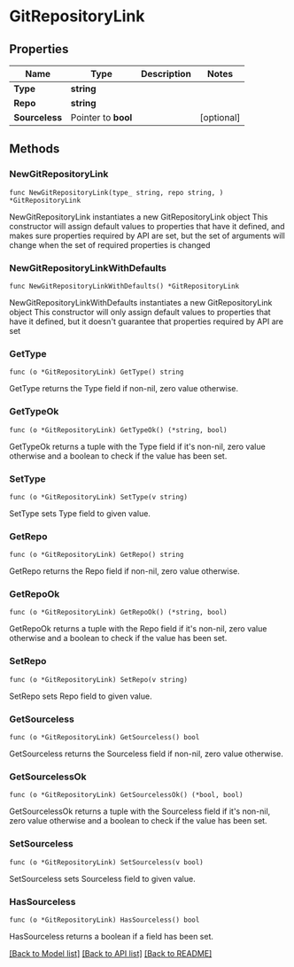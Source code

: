 # GitRepositoryLink

## Properties

Name | Type | Description | Notes
------------ | ------------- | ------------- | -------------
**Type** | **string** |  | 
**Repo** | **string** |  | 
**Sourceless** | Pointer to **bool** |  | [optional] 

## Methods

### NewGitRepositoryLink

`func NewGitRepositoryLink(type_ string, repo string, ) *GitRepositoryLink`

NewGitRepositoryLink instantiates a new GitRepositoryLink object
This constructor will assign default values to properties that have it defined,
and makes sure properties required by API are set, but the set of arguments
will change when the set of required properties is changed

### NewGitRepositoryLinkWithDefaults

`func NewGitRepositoryLinkWithDefaults() *GitRepositoryLink`

NewGitRepositoryLinkWithDefaults instantiates a new GitRepositoryLink object
This constructor will only assign default values to properties that have it defined,
but it doesn't guarantee that properties required by API are set

### GetType

`func (o *GitRepositoryLink) GetType() string`

GetType returns the Type field if non-nil, zero value otherwise.

### GetTypeOk

`func (o *GitRepositoryLink) GetTypeOk() (*string, bool)`

GetTypeOk returns a tuple with the Type field if it's non-nil, zero value otherwise
and a boolean to check if the value has been set.

### SetType

`func (o *GitRepositoryLink) SetType(v string)`

SetType sets Type field to given value.


### GetRepo

`func (o *GitRepositoryLink) GetRepo() string`

GetRepo returns the Repo field if non-nil, zero value otherwise.

### GetRepoOk

`func (o *GitRepositoryLink) GetRepoOk() (*string, bool)`

GetRepoOk returns a tuple with the Repo field if it's non-nil, zero value otherwise
and a boolean to check if the value has been set.

### SetRepo

`func (o *GitRepositoryLink) SetRepo(v string)`

SetRepo sets Repo field to given value.


### GetSourceless

`func (o *GitRepositoryLink) GetSourceless() bool`

GetSourceless returns the Sourceless field if non-nil, zero value otherwise.

### GetSourcelessOk

`func (o *GitRepositoryLink) GetSourcelessOk() (*bool, bool)`

GetSourcelessOk returns a tuple with the Sourceless field if it's non-nil, zero value otherwise
and a boolean to check if the value has been set.

### SetSourceless

`func (o *GitRepositoryLink) SetSourceless(v bool)`

SetSourceless sets Sourceless field to given value.

### HasSourceless

`func (o *GitRepositoryLink) HasSourceless() bool`

HasSourceless returns a boolean if a field has been set.


[[Back to Model list]](../README.md#documentation-for-models) [[Back to API list]](../README.md#documentation-for-api-endpoints) [[Back to README]](../README.md)


